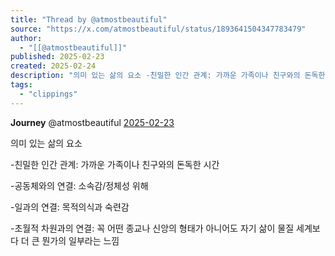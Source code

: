 ```yaml
---
title: "Thread by @atmostbeautiful"
source: "https://x.com/atmostbeautiful/status/1893641504347783479"
author:
  - "[[@atmostbeautiful]]"
published: 2025-02-23
created: 2025-02-24
description: "의미 있는 삶의 요소 -친밀한 인간 관계: 가까운 가족이나 친구와의 돈독한 시간 -공동체와의 연결: 소속감/정체성 위해 -일과의 연결: 목적의식과 숙련감 -초월적 차원과의 연결: 꼭 어떤 종교나 신앙의 형태가 아니어도 자기 삶이 물질 세계보다 더 큰"
tags:
  - "clippings"
---
```

**Journey** @atmostbeautiful [2025-02-23](https://x.com/atmostbeautiful/status/1893641504347783479)

의미 있는 삶의 요소

\-친밀한 인간 관계: 가까운 가족이나 친구와의 돈독한 시간

\-공동체와의 연결: 소속감/정체성 위해

\-일과의 연결: 목적의식과 숙련감

\-초월적 차원과의 연결: 꼭 어떤 종교나 신앙의 형태가 아니어도 자기 삶이 물질 세계보다 더 큰 뭔가의 일부라는 느낌